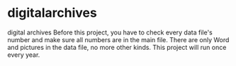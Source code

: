 # digitalarchives
digital archives
Before this project, you have to check every data file's number and make sure all numbers are in the main file. There are only Word and pictures in the data file, no more other kinds. This project will run once every year.
